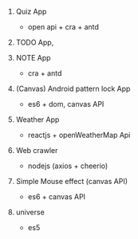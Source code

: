 1. Quiz App
    - open api + cra + antd
    
2. TODO App,
3. NOTE App
    - cra + antd

4. (Canvas) Android pattern lock App
    - es6 + dom, canvas API

5. Weather App
    - reactjs + openWeatherMap Api

6. Web crawler
    - nodejs (axios + cheerio)

7. Simple Mouse effect (canvas API)
    - es6 + canvas API

8. universe
    - es5
